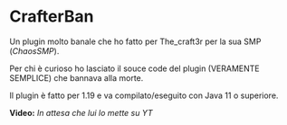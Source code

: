 # CrafterBan

Un plugin molto banale che ho fatto per The_craft3r per la sua SMP (*ChaosSMP*).

Per chi è curioso ho lasciato il souce code del plugin (VERAMENTE SEMPLICE) che bannava alla morte.

Il plugin è fatto per 1.19 e va compilato/eseguito con Java 11 o superiore.

**Video:** *In attesa che lui lo mette su YT*